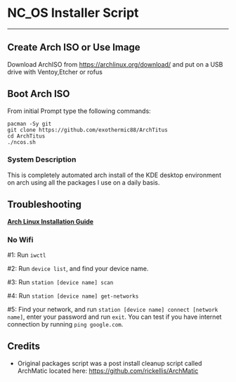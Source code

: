 # NC_OS Installer Script

---
## Create Arch ISO or Use Image

Download ArchISO from <https://archlinux.org/download/> and put on a USB drive with Ventoy,Etcher or rofus

## Boot Arch ISO

From initial Prompt type the following commands:

```
pacman -Sy git
git clone https://github.com/exothermic88/ArchTitus
cd ArchTitus
./ncos.sh
```

### System Description
This is completely automated arch install of the KDE desktop environment on arch using all the packages I use on a daily basis. 

## Troubleshooting

__[Arch Linux Installation Guide](https://github.com/rickellis/Arch-Linux-Install-Guide)__

### No Wifi

#1: Run `iwctl`

#2: Run `device list`, and find your device name.

#3: Run `station [device name] scan`

#4: Run `station [device name] get-networks`

#5: Find your network, and run `station [device name] connect [network name]`, enter your password and run `exit`. You can test if you have internet connection by running `ping google.com`. 

## Credits

- Original packages script was a post install cleanup script called ArchMatic located here: https://github.com/rickellis/ArchMatic

